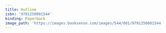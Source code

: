 ```yaml
---
title: Outline
isbn: '9781250081544'
binding: Paperback
image_path: 'https://images.booksense.com/images/544/081/9781250081544.jpg'
---
```


